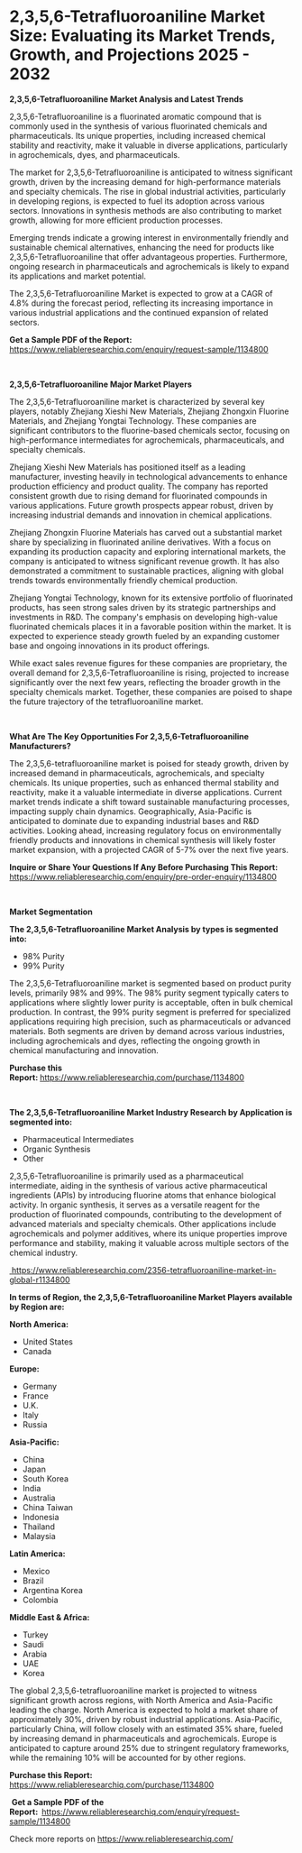 <p><h1>2,3,5,6-Tetrafluoroaniline Market Size: Evaluating its Market Trends, Growth, and Projections 2025 - 2032</h1></p><p><strong>2,3,5,6-Tetrafluoroaniline Market Analysis and Latest Trends</strong></p>
<p><p>2,3,5,6-Tetrafluoroaniline is a fluorinated aromatic compound that is commonly used in the synthesis of various fluorinated chemicals and pharmaceuticals. Its unique properties, including increased chemical stability and reactivity, make it valuable in diverse applications, particularly in agrochemicals, dyes, and pharmaceuticals.</p><p>The market for 2,3,5,6-Tetrafluoroaniline is anticipated to witness significant growth, driven by the increasing demand for high-performance materials and specialty chemicals. The rise in global industrial activities, particularly in developing regions, is expected to fuel its adoption across various sectors. Innovations in synthesis methods are also contributing to market growth, allowing for more efficient production processes.</p><p>Emerging trends indicate a growing interest in environmentally friendly and sustainable chemical alternatives, enhancing the need for products like 2,3,5,6-Tetrafluoroaniline that offer advantageous properties. Furthermore, ongoing research in pharmaceuticals and agrochemicals is likely to expand its applications and market potential.</p><p>The 2,3,5,6-Tetrafluoroaniline Market is expected to grow at a CAGR of 4.8% during the forecast period, reflecting its increasing importance in various industrial applications and the continued expansion of related sectors.</p></p>
<p><strong>Get a Sample PDF of the Report:&nbsp;</strong> <a href="https://www.reliableresearchiq.com/enquiry/request-sample/1134800?utm_campaign=2810&utm_medium=2&utm_source=Github&utm_content=ia&utm_term=25032025&utm_id=2356-tetrafluoroaniline">https://www.reliableresearchiq.com/enquiry/request-sample/1134800</a></p>
<p>&nbsp;</p>
<p><strong>2,3,5,6-Tetrafluoroaniline Major Market Players</strong></p>
<p><p>The 2,3,5,6-Tetrafluoroaniline market is characterized by several key players, notably Zhejiang Xieshi New Materials, Zhejiang Zhongxin Fluorine Materials, and Zhejiang Yongtai Technology. These companies are significant contributors to the fluorine-based chemicals sector, focusing on high-performance intermediates for agrochemicals, pharmaceuticals, and specialty chemicals.</p><p>Zhejiang Xieshi New Materials has positioned itself as a leading manufacturer, investing heavily in technological advancements to enhance production efficiency and product quality. The company has reported consistent growth due to rising demand for fluorinated compounds in various applications. Future growth prospects appear robust, driven by increasing industrial demands and innovation in chemical applications.</p><p>Zhejiang Zhongxin Fluorine Materials has carved out a substantial market share by specializing in fluorinated aniline derivatives. With a focus on expanding its production capacity and exploring international markets, the company is anticipated to witness significant revenue growth. It has also demonstrated a commitment to sustainable practices, aligning with global trends towards environmentally friendly chemical production.</p><p>Zhejiang Yongtai Technology, known for its extensive portfolio of fluorinated products, has seen strong sales driven by its strategic partnerships and investments in R&D. The company's emphasis on developing high-value fluorinated chemicals places it in a favorable position within the market. It is expected to experience steady growth fueled by an expanding customer base and ongoing innovations in its product offerings.</p><p>While exact sales revenue figures for these companies are proprietary, the overall demand for 2,3,5,6-Tetrafluoroaniline is rising, projected to increase significantly over the next few years, reflecting the broader growth in the specialty chemicals market. Together, these companies are poised to shape the future trajectory of the tetrafluoroaniline market.</p></p>
<p>&nbsp;</p>
<p><strong>What Are The Key Opportunities For 2,3,5,6-Tetrafluoroaniline Manufacturers?</strong></p>
<p><p>The 2,3,5,6-tetrafluoroaniline market is poised for steady growth, driven by increased demand in pharmaceuticals, agrochemicals, and specialty chemicals. Its unique properties, such as enhanced thermal stability and reactivity, make it a valuable intermediate in diverse applications. Current market trends indicate a shift toward sustainable manufacturing processes, impacting supply chain dynamics. Geographically, Asia-Pacific is anticipated to dominate due to expanding industrial bases and R&D activities. Looking ahead, increasing regulatory focus on environmentally friendly products and innovations in chemical synthesis will likely foster market expansion, with a projected CAGR of 5-7% over the next five years.</p></p>
<p><strong>Inquire or Share Your Questions If Any Before Purchasing This Report:</strong> <a href="https://www.reliableresearchiq.com/enquiry/pre-order-enquiry/1134800?utm_campaign=2810&utm_medium=2&utm_source=Github&utm_content=ia&utm_term=25032025&utm_id=2356-tetrafluoroaniline">https://www.reliableresearchiq.com/enquiry/pre-order-enquiry/1134800</a></p>
<p>&nbsp;</p>
<p><strong>Market Segmentation</strong></p>
<p><strong>The 2,3,5,6-Tetrafluoroaniline Market Analysis by types is segmented into:</strong></p>
<p><ul><li>98% Purity</li><li>99% Purity</li></ul></p>
<p><p>The 2,3,5,6-Tetrafluoroaniline market is segmented based on product purity levels, primarily 98% and 99%. The 98% purity segment typically caters to applications where slightly lower purity is acceptable, often in bulk chemical production. In contrast, the 99% purity segment is preferred for specialized applications requiring high precision, such as pharmaceuticals or advanced materials. Both segments are driven by demand across various industries, including agrochemicals and dyes, reflecting the ongoing growth in chemical manufacturing and innovation.</p></p>
<p><strong>Purchase this Report:&nbsp;</strong><a href="https://www.reliableresearchiq.com/purchase/1134800?utm_campaign=2810&utm_medium=2&utm_source=Github&utm_content=ia&utm_term=25032025&utm_id=2356-tetrafluoroaniline">https://www.reliableresearchiq.com/purchase/1134800</a></p>
<p>&nbsp;</p>
<p><strong>The 2,3,5,6-Tetrafluoroaniline Market Industry Research by Application is segmented into:</strong></p>
<p><ul><li>Pharmaceutical Intermediates</li><li>Organic Synthesis</li><li>Other</li></ul></p>
<p><p>2,3,5,6-Tetrafluoroaniline is primarily used as a pharmaceutical intermediate, aiding in the synthesis of various active pharmaceutical ingredients (APIs) by introducing fluorine atoms that enhance biological activity. In organic synthesis, it serves as a versatile reagent for the production of fluorinated compounds, contributing to the development of advanced materials and specialty chemicals. Other applications include agrochemicals and polymer additives, where its unique properties improve performance and stability, making it valuable across multiple sectors of the chemical industry.</p></p>
<p><a href="https://www.reliableresearchiq.com/2356-tetrafluoroaniline-market-in-global-r1134800?utm_campaign=2810&utm_medium=2&utm_source=Github&utm_content=ia&utm_term=25032025&utm_id=2356-tetrafluoroaniline">&nbsp;https://www.reliableresearchiq.com/2356-tetrafluoroaniline-market-in-global-r1134800</a></p>
<p><strong>In terms of Region, the 2,3,5,6-Tetrafluoroaniline Market Players available by Region are:</strong></p>
<p>
    <p> <strong> North America: </strong>
        <ul>
            <li>United States</li>
            <li>Canada</li>
        </ul>
        </p> 
    <p> <strong> Europe: </strong>
        <ul>
            <li>Germany</li>
            <li>France</li>
            <li>U.K.</li>
            <li>Italy</li>
            <li>Russia</li>
        </ul>
        </p> 
    <p> <strong> Asia-Pacific: </strong>
        <ul>
            <li>China</li>
            <li>Japan</li>
            <li>South Korea</li>
            <li>India</li>
            <li>Australia</li>
            <li>China Taiwan</li>
            <li>Indonesia</li>
            <li>Thailand</li>
            <li>Malaysia</li>
        </ul>
        </p> 
    <p> <strong> Latin America: </strong>
        <ul>
            <li>Mexico</li>
            <li>Brazil</li>
            <li>Argentina Korea</li>
            <li>Colombia</li>
        </ul>
        </p> 
    <p> <strong> Middle East & Africa: </strong>
        <ul>
            <li>Turkey</li>
            <li>Saudi</li>
            <li>Arabia</li>
            <li>UAE</li>
            <li>Korea</li>
        </ul>
    </p>
    </p>
<p><p>The global 2,3,5,6-tetrafluoroaniline market is projected to witness significant growth across regions, with North America and Asia-Pacific leading the charge. North America is expected to hold a market share of approximately 30%, driven by robust industrial applications. Asia-Pacific, particularly China, will follow closely with an estimated 35% share, fueled by increasing demand in pharmaceuticals and agrochemicals. Europe is anticipated to capture around 25% due to stringent regulatory frameworks, while the remaining 10% will be accounted for by other regions.</p></p>
<p><strong>Purchase this Report: </strong><a href="https://www.reliableresearchiq.com/purchase/1134800?utm_campaign=2810&utm_medium=2&utm_source=Github&utm_content=ia&utm_term=25032025&utm_id=2356-tetrafluoroaniline">https://www.reliableresearchiq.com/purchase/1134800</a></p>
<p>&nbsp;<strong>Get a Sample PDF of the Report:&nbsp;&nbsp;</strong><a href="https://www.reliableresearchiq.com/enquiry/request-sample/1134800?utm_campaign=2810&utm_medium=2&utm_source=Github&utm_content=ia&utm_term=25032025&utm_id=2356-tetrafluoroaniline">https://www.reliableresearchiq.com/enquiry/request-sample/1134800</a></p>
<p><strong></strong></p>
<p>Check more reports on <a href="https://www.reliableresearchiq.com/?utm_campaign=2810&utm_medium=2&utm_source=Github&utm_content=ia&utm_term=25032025&utm_id=2356-tetrafluoroaniline">https://www.reliableresearchiq.com/</a></p>